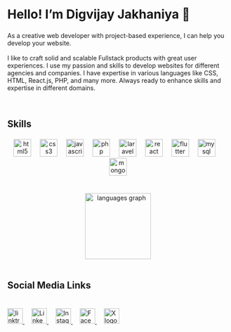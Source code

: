 
<h1 align="left">Hello! I’m Digvijay Jakhaniya 👋</h1>

###

<p align="left">As a creative web developer with project-based experience, I can help you develop your website.<br><br>I like to craft solid and scalable Fullstack products with great user experiences. I use my passion and skills to develop websites for different agencies and companies. I have expertise in various languages like CSS, HTML, React.js, PHP, and many more. Always ready to enhance skills and expertise in different domains.</p>


<br clear="both">
<h2 align="left">Skills</h2>

###


<div align="center">
  <img src="https://cdn.jsdelivr.net/gh/devicons/devicon/icons/html5/html5-original.svg" height="40" alt="html5 logo"  />
  <img width="12" />
  <img src="https://cdn.simpleicons.org/css3/1572B6" height="40" alt="css3 logo"  />
  <img width="12" />
  <img src="https://cdn.jsdelivr.net/gh/devicons/devicon/icons/javascript/javascript-original.svg" height="40" alt="javascript logo"  />
  <img width="12" />
  <img src="https://cdn.simpleicons.org/php/777BB4" height="40" alt="php logo"  />
  <img width="12" />
  <img src="https://cdn.simpleicons.org/laravel/FF2D20" height="40" alt="laravel logo"  />
  <img width="12" />
  <img src="https://cdn.jsdelivr.net/gh/devicons/devicon/icons/react/react-original.svg" height="40" alt="react logo"  />
  <img width="12" />
  <img src="https://cdn.simpleicons.org/flutter/02569B" height="40" alt="flutter logo"  />
  <img width="12" />
  <img src="https://cdn.simpleicons.org/mysql/4479A1" height="40" alt="mysql logo"  />
  <img width="12" />
  <img src="https://cdn.simpleicons.org/mongodb/47A248" height="40" alt="mongodb logo"  />
</div>  

###

<br clear="both">

<div align="center">
  <img src="https://github-readme-stats.vercel.app/api/top-langs?username=DigvijayJakhaniya&locale=en&hide_title=false&layout=compact&card_width=320&langs_count=5&theme=dracula&hide_border=false&order=2" height="150" alt="languages graph"  />
</div>

<br clear="both">
<h2 align="left">Social Media Links</h2>

###

<br clear="both">
<div align="left">
  
  <a href="https://linktr.ee/digvijay.jakhaniya" target="_blank">
     <img src="https://cdn.simpleicons.org/linktree" height="35" alt="linktree logo"  />
  </a>
  <img width="12" />
  
  <a href="https://www.linkedin.com/in/digvijayjakhaniya/" target="_blank">
     <img src="https://cdn.simpleicons.org/Linkedin" height="35" alt="Linkedin logo"  />
  </a>
  <img width="12" />
  
  <a href="https://www.instagram.com/digvijay.jakhaniya/" target="_blank">
     <img src="https://cdn.simpleicons.org/instagram" height="35" alt="Instagram logo"  />
  </a>
  <img width="12" />
  
  <a href="https://www.facebook.com/digvijay.jakhaniyaaa" target="_blank">
     <img src="https://cdn.simpleicons.org/facebook" height="35" alt="Facebook logo"  />
  </a>
  <img width="12" />
  
  <a href="https://twitter.com/Digvijay__02" target="_blank">
     <img src="https://cdn.simpleicons.org/X/ffff" height="35" alt="X logo"  />
  </a>
  
</div>
